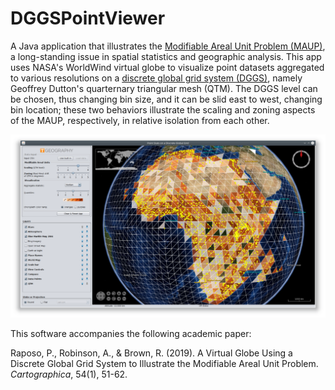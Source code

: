 # DGGSPointViewer

A Java application that illustrates the [Modifiable Areal Unit Problem (MAUP)](https://en.wikipedia.org/wiki/Modifiable_areal_unit_problem), a long-standing issue in spatial statistics and geographic analysis. This app uses NASA's WorldWind virtual globe to visualize point datasets aggregated to various resolutions on a [discrete global grid system (DGGS)](https://en.wikipedia.org/wiki/Discrete_Global_Grid), namely Geoffrey Dutton's quarternary triangular mesh (QTM). The DGGS level can be chosen, thus changing bin size, and it can be slid east to west, changing bin location; these two behaviors illustrate the scaling and zoning aspects of the MAUP, respectively, in relative isolation from each other.

![screenshot](figures/webappscreenshot.png)

This software accompanies the following academic paper:

Raposo, P., Robinson, A., & Brown, R. (2019). A Virtual Globe Using a Discrete Global Grid System to Illustrate the Modifiable Areal Unit Problem. *Cartographica*, 54(1), 51-62.
